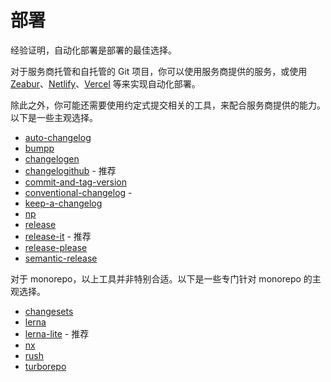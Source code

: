 # 部署

经验证明，自动化部署是部署的最佳选择。

对于服务商托管和自托管的 Git 项目，你可以使用服务商提供的服务，或使用 [Zeabur](https://zeabur.com?referralCode=ModyQyW)、[Netlify](https://www.netlify.com/)、[Vercel](https://vercel.com/) 等来实现自动化部署。

除此之外，你可能还需要使用约定式提交相关的工具，来配合服务商提供的能力。以下是一些主观选择。

- [auto-changelog](https://github.com/CookPete/auto-changelog)
- [bumpp](https://github.com/antfu/bumpp)
- [changelogen](https://github.com/unjs/changelogen)
- [changelogithub](https://github.com/antfu/changelogithub) - 推荐
- [commit-and-tag-version](https://github.com/absolute-version/commit-and-tag-version)
- [conventional-changelog](https://github.com/conventional-changelog/conventional-changelog) -
- [keep-a-changelog](https://github.com/oscarotero/keep-a-changelog)
- [np](https://github.com/sindresorhus/np)
- [release](https://github.com/vercel/release)
- [release-it](https://github.com/release-it/release-it) - 推荐
- [release-please](https://github.com/googleapis/release-please)
- [semantic-release](https://semantic-release.gitbook.io/semantic-release/)

对于 monorepo，以上工具并非特别合适。以下是一些专门针对 monorepo 的主观选择。

- [changesets](https://github.com/changesets/changesets)
- [lerna](https://lerna.js.org/)
- [lerna-lite](https://github.com/lerna-lite/lerna-lite) - 推荐
- [nx](https://nx.dev/)
- [rush](https://rushjs.io/)
- [turborepo](https://turbo.build/repo/docs)
